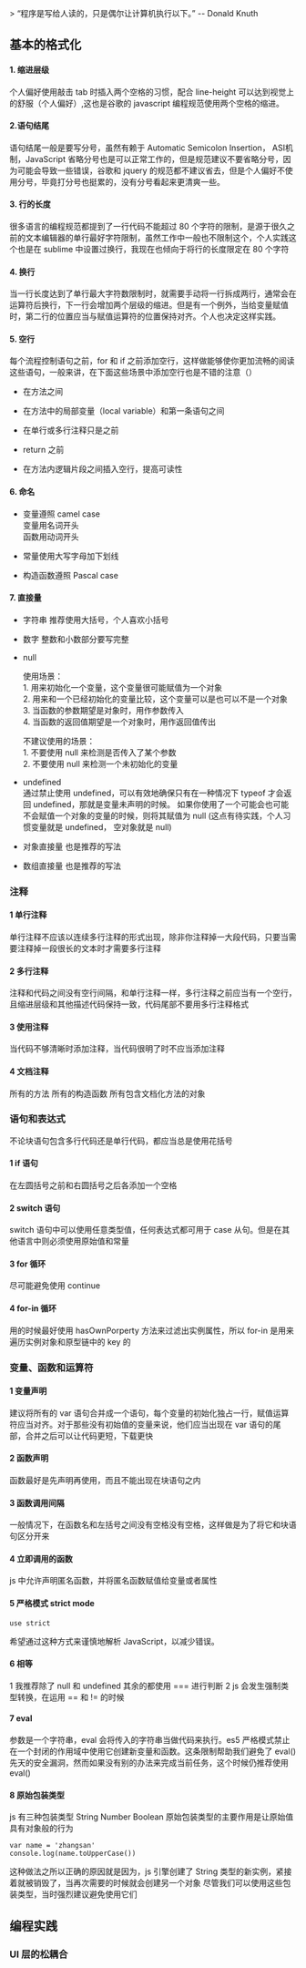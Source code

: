 
  \> “程序是写给人读的，只是偶尔让计算机执行以下。”                     -- Donald Knuth


## 基本的格式化

#### 1. 缩进层级

  个人偏好使用敲击 tab 时插入两个空格的习惯，配合 line-height 可以达到视觉上的舒服（个人偏好）,这也是谷歌的 javascript 编程规范使用两个空格的缩进。
 
#### 2.语句结尾

  语句结尾一般是要写分号，虽然有赖于 Automatic Semicolon Insertion， ASI机制，JavaScript 省略分号也是可以正常工作的，但是规范建议不要省略分号，因为可能会导致一些错误，谷歌和 jquery 的规范都不建议省去，但是个人偏好不使用分号，毕竟打分号也挺累的，没有分号看起来更清爽一些。
  
#### 3. 行的长度
  
  很多语言的编程规范都提到了一行代码不能超过 80 个字符的限制，是源于很久之前的文本编辑器的单行最好字符限制，虽然工作中一般也不限制这个，个人实践这个也是在 sublime 中设置过换行，我现在也倾向于将行的长度限定在 80 个字符
  
#### 4. 换行
  
  当一行长度达到了单行最大字符数限制时，就需要手动将一行拆成两行，通常会在运算符后换行，下一行会增加两个层级的缩进。但是有一个例外，当给变量赋值时，第二行的位置应当与赋值运算符的位置保持对齐。个人也决定这样实践。
  
#### 5. 空行
  
  每个流程控制语句之前，for 和 if 之前添加空行，这样做能够使你更加流畅的阅读这些语句，一般来讲，在下面这些场景中添加空行也是不错的注意（）
  
  - 在方法之间

  - 在方法中的局部变量（local variable）和第一条语句之间

  - 在单行或多行注释只是之前
	  
  - return 之前

  - 在方法内逻辑片段之间插入空行，提高可读性

#### 6. 命名

  - 变量遵照 camel case  
	  变量用名词开头  
	  函数用动词开头
	  
  - 常量使用大写字母加下划线
	  
  - 构造函数遵照 Pascal case
	 

#### 7. 直接量

  - 字符串 推荐使用大括号，个人喜欢小括号
  - 数字 整数和小数部分要写完整
  - null 
	  
	使用场景：  
	    1. 用来初始化一个变量，这个变量很可能赋值为一个对象  
	    2. 用来和一个已经初始化的变量比较，这个变量可以是也可以不是一个对象  
	    3. 当函数的参数期望是对象时，用作参数传入  
	    4. 当函数的返回值期望是一个对象时，用作返回值传出  
	         
	不建议使用的场景：  
	    1. 不要使用 null 来检测是否传入了某个参数  
	    2. 不要使用 null 来检测一个未初始化的变量   
		  
  - undefined  
	通过禁止使用 undefined，可以有效地确保只有在一种情况下 typeof 才会返回 undefined，那就是变量未声明的时候。 如果你使用了一个可能会也可能不会赋值一个对象的变量的时候，则将其赋值为 null (这点有待实践，个人习惯变量就是 undefined， 空对象就是 null)
  - 对象直接量  也是推荐的写法
  - 数组直接量  也是推荐的写法
 
### 注释
#### 1 单行注释
单行注释不应该以连续多行注释的形式出现，除非你注释掉一大段代码，只要当需要注释掉一段很长的文本时才需要多行注释

#### 2 多行注释
注释和代码之间没有空行间隔，和单行注释一样，多行注释之前应当有一个空行，且缩进层级和其他描述代码保持一致，代码尾部不要用多行注释格式

#### 3 使用注释
当代码不够清晰时添加注释，当代码很明了时不应当添加注释

#### 4 文档注释
所有的方法
所有的构造函数
所有包含文档化方法的对象

### 语句和表达式
不论块语句包含多行代码还是单行代码，都应当总是使用花括号

#### 1 if 语句
在左圆括号之前和右圆括号之后各添加一个空格

#### 2 switch 语句
switch 语句中可以使用任意类型值，任何表达式都可用于 case 从句。但是在其他语言中则必须使用原始值和常量

#### 3 for 循环
尽可能避免使用 continue

#### 4 for-in 循环
用的时候最好使用 hasOwnPorperty 方法来过滤出实例属性，所以 for-in 是用来遍历实例对象和原型链中的 key 的

### 变量、函数和运算符
#### 1 变量声明
建议将所有的 var 语句合并成一个语句，每个变量的初始化独占一行，赋值运算符应当对齐。对于那些没有初始值的变量来说，他们应当出现在 var 语句的尾部，合并之后可以让代码更短，下载更快

#### 2 函数声明
函数最好是先声明再使用，而且不能出现在块语句之内

#### 3 函数调用间隔
一般情况下，在函数名和左括号之间没有空格没有空格，这样做是为了将它和块语句区分开来

#### 4 立即调用的函数
js 中允许声明匿名函数，并将匿名函数赋值给变量或者属性

#### 5 严格模式 strict mode 
```
use strict

```
希望通过这种方式来谨慎地解析 JavaScript，以减少错误。

#### 6 相等
1 我推荐除了 null 和 undefined 其余的都使用 === 进行判断
2 js 会发生强制类型转换，在运用 == 和 != 的时候

#### 7 eval
参数是一个字符串，eval 会将传入的字符串当做代码来执行。es5 严格模式禁止在一个封闭的作用域中使用它创建新变量和函数。这条限制帮助我们避免了 eval() 先天的安全漏洞，然而如果没有别的办法来完成当前任务，这个时候仍推荐使用 eval()

#### 8 原始包装类型
js 有三种包装类型 String Number Boolean
原始包装类型的主要作用是让原始值具有对象般的行为


```
var name = 'zhangsan'
console.log(name.toUpperCase())

```       
这种做法之所以正确的原因就是因为，js 引擎创建了 String 类型的新实例，紧接着就被销毁了，当再次需要的时候就会创建另一个对象
尽管我们可以使用这些包装类型，当时强烈建议避免使用它们


## 编程实践
### UI 层的松耦合



